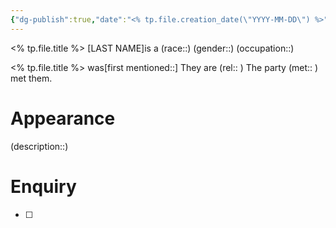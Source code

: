```yaml
---
{"dg-publish":true,"date":"<% tp.file.creation_date(\"YYYY-MM-DD\") %>","campaign":"Sunset Fortune","world":"Tor","game_date":null,"type":"npc","location":null,"faction":null,"status":null,"icon":"FasPerson","tags":["sf","npc"],"permalink":"/templates/npc/","dgPassFrontmatter":true,"created":"2024-01-27T12:59:08.353+10:30","updated":"2024-08-27T23:11:55.427+09:30"}
---
```


<% tp.file.title %> \[LAST NAME]is a (race::) (gender::) (occupation::) 

<% tp.file.title %> was[first mentioned::] 
They are  (rel:: )
The party (met:: ) met them.
# Appearance
(description::)
# Enquiry 
 - [ ] 